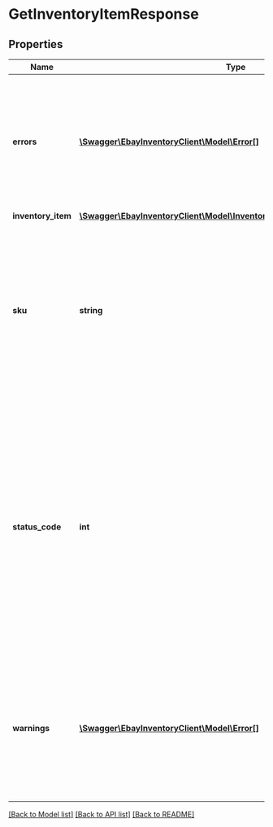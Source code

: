 # GetInventoryItemResponse

## Properties
Name | Type | Description | Notes
------------ | ------------- | ------------- | -------------
**errors** | [**\Swagger\EbayInventoryClient\Model\Error[]**](Error.md) | This container will be returned if there were one or more errors associated with retrieving the inventory item record. | [optional] 
**inventory_item** | [**\Swagger\EbayInventoryClient\Model\InventoryItemWithSkuLocaleGroupKeys**](InventoryItemWithSkuLocaleGroupKeys.md) |  | [optional] 
**sku** | **string** | The seller-defined Stock-Keeping Unit (SKU) of the inventory item. The seller should have a unique SKU value for every product that they sell. | [optional] 
**status_code** | **int** | The HTTP status code returned in this field indicates the success or failure of retrieving the inventory item record for the inventory item specified in the sku field. See the HTTP status codes table to see which each status code indicates. | [optional] 
**warnings** | [**\Swagger\EbayInventoryClient\Model\Error[]**](Error.md) | This container will be returned if there were one or more warnings associated with retrieving the inventory item record. | [optional] 

[[Back to Model list]](../README.md#documentation-for-models) [[Back to API list]](../README.md#documentation-for-api-endpoints) [[Back to README]](../README.md)


